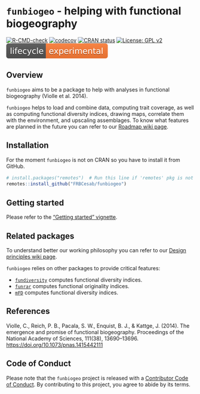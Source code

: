 
<!-- README.md is generated from README.Rmd. Please edit that file -->

# `funbiogeo` - helping with functional biogeography

<!-- badges: start -->

[![R-CMD-check](https://github.com/FRBCesab/funbiogeo/workflows/R-CMD-check/badge.svg)](https://github.com/FRBCesab/funbiogeo/actions)
[![codecov](https://codecov.io/gh/FRBCesab/funbiogeo/branch/main/graph/badge.svg?token=JPXXVNMAJ0)](https://codecov.io/gh/FRBCesab/funbiogeo)
[![CRAN
status](https://www.r-pkg.org/badges/version/funbiogeo)](https://CRAN.R-project.org/package=funbiogeo)
[![License: GPL
v2](https://img.shields.io/badge/License-GPL%20v2-blue.svg)](https://www.gnu.org/licenses/old-licenses/gpl-2.0.en.html)
[![LifeCycle](man/figures/lifecycle-experimental.svg)](https://www.tidyverse.org/lifecycle/#experimental)
<!-- badges: end -->

## Overview

`funbiogeo` aims to be a package to help with analyses in functional
biogeography (Violle et al. 2014).

`funbiogeo` helps to load and combine data, computing trait coverage, as
well as computing functional diversity indices, drawing maps, correlate
them with the environment, and upscaling assemblages. To know what
features are planned in the future you can refer to our [Roadmap wiki
page](https://github.com/FRBCesab/funbiogeo/wiki/Roadmap).

## Installation

For the moment `funbiogeo` is not on CRAN so you have to install it from
GitHub.

``` r
# install.packages("remotes")  # Run this line if 'remotes' pkg is not installed
remotes::install_github("FRBCesab/funbiogeo")
```

## Getting started

Please refer to the [“Getting started”
vignette](https://frbcesab.github.io/funbiogeo/).

## Related packages

To understand better our working philosophy you can refer to our [Design
principles wiki
page](https://github.com/FRBCesab/funbiogeo/wiki/Design-Principles).

`funbiogeo` relies on other packages to provide critical features:

  - [`fundiversity`](https://github.com/Bisaloo/fundiversity) computes
    functional diversity indices.
  - [`funrar`](https://github.com/Rekyt/funrar) computes functional
    originality indices.
  - [`mFD`](https://github.com/CmlMagneville/mFD) computes functional
    diversity indices.

## References

Violle, C., Reich, P. B., Pacala, S. W., Enquist, B. J., & Kattge, J.
(2014). The emergence and promise of functional biogeography.
Proceedings of the National Academy of Sciences, 111(38), 13690–13696.
<https://doi.org/10.1073/pnas.1415442111>

## Code of Conduct

Please note that the `funbiogeo` project is released with a [Contributor
Code of
Conduct](https://contributor-covenant.org/version/2/0/CODE_OF_CONDUCT.html).
By contributing to this project, you agree to abide by its terms.
